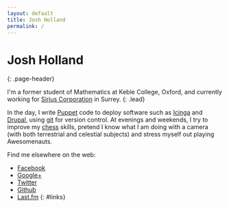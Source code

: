 ```yaml
---
layout: default
title: Josh Holland
permalink: /
---
```


<div class="container" markdown="1">

# Josh Holland
{: .page-header}

I'm a former student of Mathematics at Keble
College, Oxford, and currently working for [Sirius
Corporation] in Surrey.
{: .lead}

<div class="row" markdown="1">

<div class="col-md-5" markdown="1">

In the day, I write [Puppet] code to deploy software such as [Icinga]
and [Drupal], using [git] for version control. At evenings and weekends,
I try to improve my [chess] skills, pretend I know what I am doing with
a camera (with both terrestrial and celestial subjects) and stress myself
out playing Awesomenauts.

Find me elsewhere on the web:

 * [Facebook]
 * [Google+]
 * [Twitter]
 * [Github]
 * [Last.fm]
{: #links}

</div>

<div class="col-md-7">
</div>

</div>

</div>

[Sirius Corporation]: http://www.siriusopensource.com/
[Puppet]: http://puppetlabs.com/
[Icinga]: https://www.icinga.org/
[git]: http://git-scm.com/
[Drupal]: https://www.drupal.org/
[chess]: http://en.lichess.org/@/jshholland
[Facebook]: https://www.facebook.com/jshholland
[Google+]: https://plus.google.com/+JoshHolland
[Twitter]: https://twitter.com/jshholland
[Github]: https://github.com/jshholland
[Last.fm]: http://www.last.fm/user/jshholland